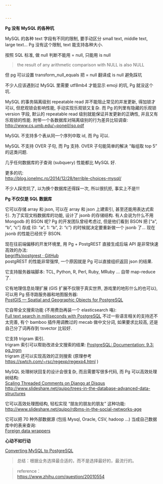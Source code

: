 ```yaml
---


---
```


<p><strong>Pg 没有 MySQL 的各种坑</strong></p>
<p>MySQL 的各种 text 字段有不同的限制, 要手动区分 small text, middle text, large text… Pg 没有这个限制, text 能支持各种大小.</p>
<p>按照 SQL 标准, 做 null 判断不能用 = null, 只能用 is null</p>
<blockquote>
<p>the result of any arithmetic comparison with NULL is also NULL</p>
</blockquote>
<p>但 pg 可以设置 transform_null_equals 把 = null 翻译成 is null 避免踩坑</p>
<p>不少人应该遇到过 MySQL 里需要 utf8mb4 才能显示 emoji 的坑, Pg 就没这个坑.</p>
<p>MySQL 的事务隔离级别 repeatable read 并不能阻止常见的并发更新, 得加锁才可以, 但悲观锁会影响性能, 手动实现乐观锁又复杂. 而 Pg 的列里有隐藏的乐观锁 version 字段, 默认的 repeatable read 级别就能保证并发更新的正确性, 并且又有乐观锁的性能. 附带一个各数据库对隔离级别的行为差异比较调查: <a href="https://link.zhihu.com/?target=http%3A//www.cs.umb.edu/%7Eponeil/iso.pdf">http://www.cs.umb.edu/~poneil/iso.pdf</a></p>
<p>MySQL 不支持多个表从同一个序列中取 id, 而 Pg 可以.</p>
<p>MySQL 不支持 OVER 子句, 而 Pg 支持. OVER 子句能简单的解决 “每组取 top 5” 的这类问题.</p>
<p>几乎任何数据库的子查询 (subquery) 性能都比 MySQL 好.</p>
<p>更多的坑:<br>
<a href="https://link.zhihu.com/?target=http%3A//blog.ionelmc.ro/2014/12/28/terrible-choices-mysql/">http://blog.ionelmc.ro/2014/12/28/terrible-choices-mysql/</a></p>
<p>不少人踩完坑了, 以为换个数据库还得踩一次, 所以很抗拒, 事实上不是!!!</p>
<p><strong>Pg 不仅仅是 SQL 数据库</strong></p>
<p>它可以存储 array 和 json, 可以在 array 和 json 上建索引, 甚至还能用表达式索引. 为了实现文档数据库的功能, 设计了 jsonb 的存储结构. 有人会说为什么不用 Mongodb 的 BSON 呢? Pg 的开发团队曾经考虑过, 但是他们看到 BSON 把 [“a”, “b”, “c”] 存成 {0: “a”, 1: “b”, 2: “c”} 的时候就决定要重新做一个 jsonb 了… 现在 jsonb 的性能已经优于 BSON.</p>
<p>现在往前端偏移的开发环境里, 用 Pg + PostgREST 直接生成后端 API 是非常快速高效的办法:<br>
<a href="https://link.zhihu.com/?target=https%3A//github.com/begriffs/postgrest">begriffs/postgrest · GitHub</a><br>
postgREST 的性能非常强悍, 一个原因就是 Pg 可以直接组织返回 json 的结果.</p>
<p>它支持服务器端脚本: TCL, Python, R, Perl, Ruby, MRuby … 自带 map-reduce 了.</p>
<p>它有地理信息处理扩展 (GIS 扩展不仅限于真实世界, 游戏里的地形什么的也可以), 可以用 Pg 搭寻路服务器和地图服务器:<br>
<a href="https://link.zhihu.com/?target=http%3A//postgis.net/">PostGIS — Spatial and Geographic Objects for PostgreSQL</a></p>
<p>它自带全文搜索功能 (不用费劲再装一个 elasticsearch 咯):<br>
<a href="https://link.zhihu.com/?target=https%3A//blog.lateral.io/2015/05/full-text-search-in-milliseconds-with-postgresql/">Full text search in milliseconds with PostgreSQL</a> 不过一些语言相关的支持还不太完善, 有个 bamboo 插件用调教过的 mecab 做中文分词, 如果要求比较高, 还是自己分了词再存到 tsvector 比较好.</p>
<p>它支持 trigram 索引.<br>
trigram 索引可以帮助改进全文搜索的结果: <a href="https://link.zhihu.com/?target=http%3A//www.postgresql.org/docs/9.3/static/pgtrgm.html">PostgreSQL: Documentation: 9.3: pg_trgm</a><br>
trigram 还可以实现高效的正则搜索 (原理参考 <a href="https://link.zhihu.com/?target=https%3A//swtch.com/%7Ersc/regexp/regexp4.html">https://swtch.com/~rsc/regexp/regexp4.html</a> )</p>
<p>MySQL 处理树状回复的设计会很复杂, 而且需要写很多代码, 而 Pg 可以高效处理树结构:<br>
<a href="https://link.zhihu.com/?target=http%3A//cramer.io/2010/05/30/scaling-threaded-comments-on-django-at-disqus/">Scaling Threaded Comments on Django at Disqus</a><br>
<a href="https://link.zhihu.com/?target=http%3A//www.slideshare.net/quipo/trees-in-the-database-advanced-data-structures">http://www.slideshare.net/quipo/trees-in-the-database-advanced-data-structures</a></p>
<p>它可以高效处理图结构, 轻松实现 “朋友的朋友的朋友” 这种功能:<br>
<a href="https://link.zhihu.com/?target=http%3A//www.slideshare.net/quipo/rdbms-in-the-social-networks-age">http://www.slideshare.net/quipo/rdbms-in-the-social-networks-age</a></p>
<p>它可以把 70 种外部数据源 (包括 Mysql, Oracle, CSV, hadoop …) 当成自己数据库中的表来查询:<br>
<a href="https://link.zhihu.com/?target=https%3A//wiki.postgresql.org/wiki/FDW%3Fnocache%3D1">Foreign data wrappers</a></p>
<p><strong>心动不如行动</strong></p>
<p><a href="https://link.zhihu.com/?target=https%3A//en.wikibooks.org/wiki/Converting_MySQL_to_PostgreSQL">Converting MySQL to PostgreSQL</a></p>
<blockquote>
<p>总结：根据业务选择最合适的，而不是选择最好的，最流行的。</p>
</blockquote>
<blockquote>
<p>reference：<br>
<a href="https://www.zhihu.com/question/20010554">https://www.zhihu.com/question/20010554</a></p>
</blockquote>

